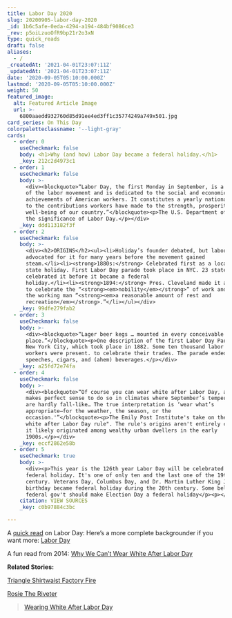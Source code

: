 ```yaml
---
title: Labor Day 2020
slug: 20200905-labor-day-2020
_id: 1b6c5afe-0eda-4294-a194-484bf9086ce3
_rev: p5oiLzuoOfR9bp21r2o3xN
type: quick_reads
draft: false
aliases:
  - /
_createdAt: '2021-04-01T23:07:11Z'
_updatedAt: '2021-04-01T23:07:11Z'
date: '2020-09-05T05:10:00.000Z'
lastmod: '2020-09-05T05:10:00.000Z'
weight: 50
featured_image:
  alt: Featured Article Image
  url: >-
    6800aaedd932760d85d91ee4ed3ff1c35774249a749x501.jpg
card_series: On This Day
colorpaletteclassname: '--light-gray'
cards:
  - order: 0
    useCheckmark: false
    body: <h1>Why (and how) Labor Day became a federal holiday.</h1>
    _key: 212c2d4973c1
  - order: 1
    useCheckmark: false
    body: >-
      <div><blockquote>“Labor Day, the first Monday in September, is a creation
      of the labor movement and is dedicated to the social and economic
      achievements of American workers. It constitutes a yearly national tribute
      to the contributions workers have made to the strength, prosperity, and
      well-being of our country.”</blockquote><p>The U.S. Department of Labor on
      the significance of Labor Day.</p></div>
    _key: ddd113182f3f
  - order: 2
    useCheckmark: false
    body: >-
      <div><h2>ORIGINS</h2><ul><li>Holiday’s founder debated, but labor unions
      advocated for it for many years before the movement gained
      steam.</li><li><strong>1880s:</strong> Celebrated first as a local or
      state holiday. First Labor Day parade took place in NYC. 23 states
      celebrated it before it became a federal
      holiday.</li><li><strong>1894:</strong> Pres. Cleveland made it a holiday
      to celebrate the “<strong><em>nobility</em></strong>” of work and givie
      the working man “<strong><em>a reasonable amount of rest and
      recreation</em></strong>.”</li></ul></div>
    _key: 99dfe279fab2
  - order: 3
    useCheckmark: false
    body: >-
      <div><blockquote>“Lager beer kegs … mounted in every conceivable
      place.”</blockquote><p>One description of the first Labor Day Parade in
      New York City, which took place in 1882. Some ten thousand labor union
      workers were present. to celebrate their trades. The parade ended with
      speeches, cigars, and (ahem) beverages.</p></div>
    _key: a25fd72e74fa
  - order: 4
    useCheckmark: false
    body: >-
      <div><blockquote>“Of course you can wear white after Labor Day, and it
      makes perfect sense to do so in climates where September’s temperatures
      are hardly fall-like… The true interpretation is ‘wear what’s
      appropriate—for the weather, the season, or the
      occasion.'”</blockquote><p>The Emily Post Institute's take on the "no
      white after Labor Day rule". The rule's origins aren't entirely clear, but
      it likely originated among wealthy urban dwellers in the early
      1900s.</p></div>
    _key: eccf2862e58b
  - order: 5
    useCheckmark: true
    body: >-
      <div><p>This year is the 126th year Labor Day will be celebrated as a
      federal holiday. It's one of only ten and the last one of the 19th
      century. Veterans Day, Columbus Day, and Dr. Martin Luther King Jr.’s
      birthday became federal holiday during the 20th century. Some believe the
      federal gov't should make Election Day a federal holiday</p><p></p></div>
    citation: VIEW SOURCES
    _key: c0b97884c3bc

---
```

A [quick read](http://www.americaslibrary.gov/jb/gilded/jb_gilded_labor_2.html) on Labor Day: Here’s a more complete backgrounder if you want more: [Labor Day](https://fas.org/sgp/crs/misc/R41990.pdf)

A fun read from 2014: [Why We Can’t Wear White After Labor Day](https://time.com/5658699/white-after-labor-day/)

**Related Stories:**

[Triangle Shirtwaist Factory Fire](https://smarthernews.com/triangle-shirtwaist-factory-fire/)

[Rosie The Riveter](https://smarthernews.com/rosie-the-riveter/)



> [Wearing White After Labor Day](https://emilypost.com/advice/wearing-white-after-labor-day/)